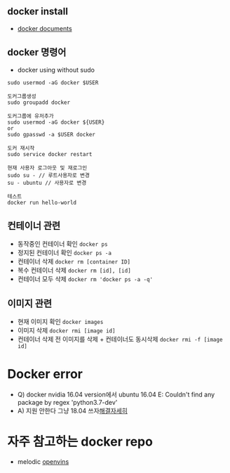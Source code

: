 ## docker install
- [docker documents](https://docs.docker.com/engine/install/ubuntu/)

## docker 명령어
- docker using without sudo 
```
sudo usermod -aG docker $USER
```

```
도커그룹생성
sudo groupadd docker

도커그룹에 유저추가
sudo usermod -aG docker ${USER}
or
sudo gpasswd -a $USER docker

도커 재시작
sudo service docker restart

현재 사용자 로그아웃 및 재로그인
sudo su - // 루트사용자로 변경
su - ubuntu // 사용자로 변경

테스트
docker run hello-world
```

## 컨테이너 관련
- 동작중인 컨테이너 확인
```docker ps```
- 정지된 컨테이너 확인
```docker ps -a```
- 컨테이너 삭제
```docker rm [container ID]```
- 복수 컨테이너 삭제
```docker rm [id], [id]```  
- 컨테이너 모두 삭제
```docker rm 'docker ps -a -q' ```


## 이미지 관련

- 현재 이미지 확인
```docker images```
- 이미지 삭제
```docker rmi [image id]```
- 컨테이너 삭제 전 이미지를 삭제 + 컨테이너도 동시삭제
```docker rmi -f [image id]```



# Docker error
- Q) docker nvidia 16.04 version에서 ubuntu 16.04 E: Couldn't find any package by regex 'python3.7-dev'
- A) 지원 안한다 그냥 18.04 쓰자[해결자세히](https://somjang.tistory.com/entry/Docker-ubuntu1604-%EC%97%90%EC%84%9C-deadsnakes-PPA%EB%A5%BC-%ED%86%B5%ED%95%9C-Python-%EC%84%A4%EC%B9%98-%EC%A7%80%EC%9B%90-%EC%A2%85%EB%A3%8C-%EB%B0%8F-%ED%95%B4%EA%B2%B0-%EB%B0%A9%EB%B2%95) 



# 자주 참고하는 docker repo
- melodic [openvins](https://hub.docker.com/layers/openvins/celinachild/openvins/latest/images/sha256-c60c03519223864f25d3f0e05bc2f78d26e60f99cc9450e62ad0e727f69996e4?context=explore)
